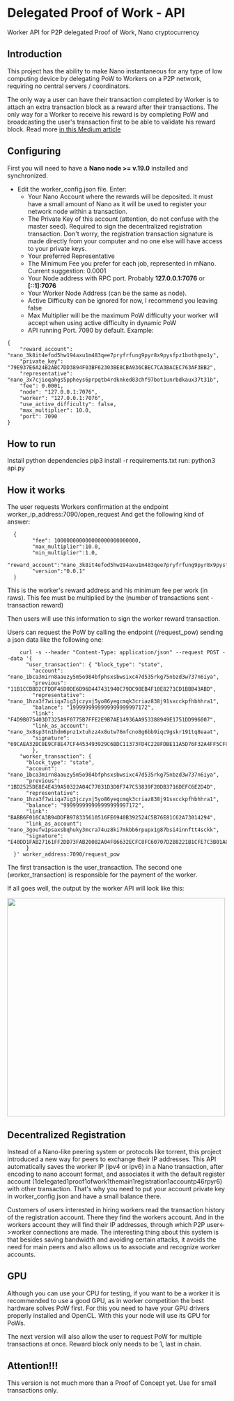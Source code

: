 # Delegated Proof of Work - API
Worker API for P2P delegated Proof of Work, Nano cryptocurrency

## Introduction

This project has the ability to make Nano instantaneous for any type of low computing device by delegating PoW to Workers on a P2P network, requiring no central servers / coordinators.

The only way a user can have their transaction completed by Worker is to attach an extra transaction block as a reward after their transactions. The only way for a Worker to receive his reward is by completing PoW and broadcasting the user's transaction first to be able to validate his reward block. Read more <a href="https://medium.com/@kaiquenunes/delegated-proof-of-work-d566870924d9">in this Medium article</a>

## Configuring
First you will need to have a <strong>Nano node >= v.19.0</strong> installed and synchronized.
- Edit the worker_config.json file. Enter:
	- Your Nano Account where the rewards will be deposited. It must have a small amount of Nano as it will be used to register your network node within a transaction.
	- The Private Key of this account (attention, do not confuse with the master seed). Required to sign the decentralized registration transaction. Don't worry, the registration transaction signature is made directly from your computer and no one else will have access to your private keys.
	- Your preferred Representative
	- The Minimum Fee you prefer for each job, represented in mNano. Current suggestion: 0.0001
	- Your Node address with RPC port. Probably <strong>127.0.0.1:7076</strong> or <strong>[::1]:7076</strong>
	- Your Worker Node Address (can be the same as node).
	- Active Difficulty can be ignored for now, I recommend you leaving false
	- Max Multiplier will be the maximum PoW difficulty your worker will accept when using active difficulty in dynamic PoW
	- API running Port. 7090 by default.
	Example:

<p></p>


    {
    	"reward_account": "nano_3k8it4efod5hw194axu1m483qee7pryfrfung9pyr8x9pysfpz1bothqmo1y",
		"private_key": "79E937E6A24B2ABC7DD3894F03BF62303BE8CBA936CBEC7CA3BACEC763AF3BB2",
		"representative": "nano_3x7cjioqahgs5ppheys6prpqtb4rdknked83chf97bot1unrbdkaux37t31b",
 		"fee": 0.0001,
		"node": "127.0.0.1:7076",
		"worker": "127.0.0.1:7076",
		"use_active_difficulty": false,
		"max_multiplier": 10.0,
		"port": 7090
    }



## How to run

Install python dependencies
    pip3 install -r requirements.txt
run:
    python3 api.py


## How it works

The user requests Workers confirmation at the endpoint worker_ip_address:7090/open_request
And get the following kind of answer:

      {				 
      		"fee": 100000000000000000000000000,
      		"max_multiplier":10.0,
      		"min_multiplier":1.0,
      		"reward_account":"nano_3k8it4efod5hw194axu1m483qee7pryfrfung9pyr8x9pysfpz1bothqmo1y",
      		"version":"0.0.1"
      }


This is the worker's reward address and his minimum fee per work (in raws).
This fee must be multiplied by the (number of transactions sent - transaction reward)

Then users will use this information to sign the worker reward transaction.


Users can request the PoW by calling the endpoint (/request_pow) sending a json data like the following one:


        curl -s --header "Content-Type: application/json" --request POST --data '{
          "user_transaction": { "block_type": "state",
            "account": "nano_1bca3mirn8aauzy5m5o984bfphsxsbwsixc47d535rkg75nbzd3w737n6iya",
            "previous": "11B1CCBBD2CFDDF46D0DE6D96D447431940C79DC90EB4F10E8271CD1BBB43ABD",
            "representative": "nano_1hza3f7wiiqa7ig3jczyxj5yo86yegcmqk3criaz838j91sxcckpfhbhhra1",
            "balance": "1999999999999999999997172",
            "link": "F4D9B075403D7325A9F0775B7FFE2E9B7AE14936AA953388949E1751DD996007",
            "link_as_account": "nano_3x8sp3tn1hdm6pnz1xtuhzz4x8utw76mfcno8g6bb9iqc9gskr191tq8eaat",
            "signature": "69CAEA32BC8E9CF8E47CF4453493929C6BDC11373FD4C228FDBE11A5D76F32A4FF5CFC5D7AD33A67CF3AE9014434B39CDFE83BB9F5F2BF08F5ED0EFBC391870D"
            },
        "worker_transaction": {
          "block_type": "state",
          "account": "nano_1bca3mirn8aauzy5m5o984bfphsxsbwsixc47d535rkg75nbzd3w737n6iya",
          "previous": "1BD2525DE8E4E439A50322A04C77031D3D0F747C53839F20DB3716DEFC6E2D4D",
          "representative": "nano_1hza3f7wiiqa7ig3jczyxj5yo86yegcmqk3criaz838j91sxcckpfhbhhra1",
          "balance": "999999999999999999997172",
          "link": "BABB6F016CA3B94DDFB978335610516FE6940B392524C5B76E81C62A73014294",
          "link_as_account": "nano_3goufw1psaxsbqhuky3mcra74uz8ki7mkbb6rpupx1g87bsi4innftt4sckk",
          "signature": "E40DD1FAB27161FF2DD73FAB20082A04F86632ECFC8FC60707D2B8221B1CFE7C3B01A8D718AC04C3F6F5EC764C8EBD9905CC756FE2DB381D81A0AC7D2A974D00"
          }
      }' worker_address:7090/request_pow



The first transaction is the user_transaction. The second one (worker_transaction) is responsible for the payment of the worker.


If all goes well, the output by the worker API will look like this:

<img src="https://pbs.twimg.com/media/EH4rnUFW4AAncYq?format=jpg&name=medium" width="500px" />

## Decentralized Registration
Instead of a Nano-like peering system or protocols like torrent, this project introduced a new way for peers to exchange their IP addresses.
This API automatically saves the worker IP (ipv4 or ipv6) in a Nano transaction, after encoding to nano account format, and associates it with the default register account (1de1egated1proof1ofwork1themain1registration1accountp46rpyr6) with other transaction.
That's why you need to put your account private key in worker_config.json and have a small balance there.


Customers of users interested in hiring workers read the transaction history of the registration account. There they find the workers account. And in the workers account they will find their IP addresses, through which P2P user<->worker connections are made. The interesting thing about this system is that besides saving bandwidth and avoiding certain attacks, it avoids the need for main peers and also allows us to associate and recognize worker accounts.


## GPU
Although you can use your CPU for testing, if you want to be a worker it is recommended to use a good GPU, as in worker competition the best hardware solves PoW first.
For this you need to have your GPU drivers properly installed and OpenCL. With this your node will use its GPU for PoWs.


The next version will also allow the user to request PoW for multiple transactions at once. Reward block only needs to be 1, last in chain.

## Attention!!!
This version is not much more than a Proof of Concept yet. Use for small transactions only.
